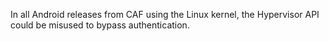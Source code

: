 In all Android releases from CAF using the Linux kernel, the Hypervisor API could be misused to bypass authentication.